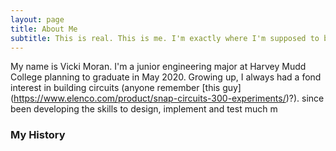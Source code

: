 ```yaml
---
layout: page
title: About Me
subtitle: This is real. This is me. I'm exactly where I'm supposed to be now.
---
```


My name is Vicki Moran. I'm a junior engineering major at Harvey Mudd College planning to graduate in May 2020. Growing up, I always had a fond interest in building circuits (anyone remember [this guy] (https://www.elenco.com/product/snap-circuits-300-experiments/)?). since been developing the skills to design, implement and test much m


### My History
